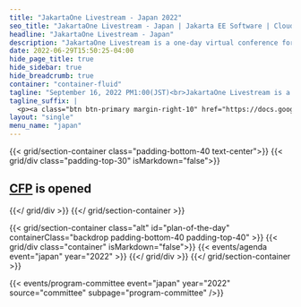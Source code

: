 ```yaml
---
title: "JakartaOne Livestream - Japan 2022"
seo_title: "JakartaOne Livestream - Japan | Jakarta EE Software | Cloud Native"
headline: "JakartaOne Livestream - Japan"
description: "JakartaOne Livestream is a one-day virtual conference for developers and technical business leaders that brings insights into the current state and future of Jakarta™ EE and related technologies focused on developing cloud native Java applications. This is the second edition of the event entirely in Japanese"
date: 2022-06-29T15:50:25-04:00
hide_page_title: true
hide_sidebar: true
hide_breadcrumb: true
container: "container-fluid"
tagline: "September 16, 2022 PM1:00(JST)<br>JakartaOne Livestream is a one-day virtual conference for developers and technical business leaders that brings insights into the current state and future of Jakarta™ EE and related technologies focused on developing cloud native Java applications. This is the second edition of the event entirely in Japanese"
tagline_suffix: |
  <p><a class="btn btn-primary margin-right-10" href="https://docs.google.com/forms/d/e/1FAIpQLSfF7n9z9EKW5tZpFHg7dWNFuW7mP0yXpJW3Pt9pxDtUXXyzsg/viewform">Call For Papers</a></p>
layout: "single"
menu_name: "japan"
---
```


{{< grid/section-container class="padding-bottom-40 text-center">}}
  {{< grid/div class="padding-top-30" isMarkdown="false">}}
    <h2><a href="https://docs.google.com/forms/d/e/1FAIpQLSfF7n9z9EKW5tZpFHg7dWNFuW7mP0yXpJW3Pt9pxDtUXXyzsg/viewform">CFP</a> is opened</h2>
  {{</ grid/div >}}
{{</ grid/section-container >}}
<!-- Add agenda -->
{{< grid/section-container class="alt" id="plan-of-the-day" containerClass="backdrop padding-bottom-40 padding-top-40" >}}
  {{< grid/div class="container" isMarkdown="false">}}
    {{< events/agenda event="japan" year="2022" >}}
  {{</ grid/div >}}
{{</ grid/section-container >}}



<!-- Add speakers section -->

<!-- Add user carousel for committee -->
{{< events/program-committee event="japan" year="2022" source="committee" subpage="program-committee" />}}
